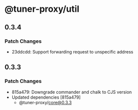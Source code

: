 # @tuner-proxy/util

## 0.3.4

### Patch Changes

- 23ddcdd: Support forwarding request to unspecific address

## 0.3.3

### Patch Changes

- 815a479: Downgrade commander and chalk to CJS version
- Updated dependencies [815a479]
  - @tuner-proxy/core@0.3.3

